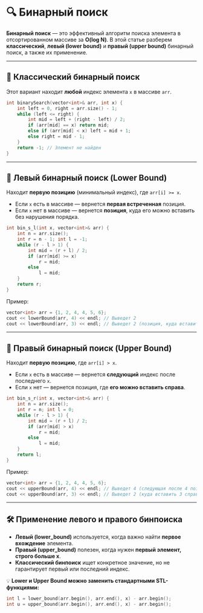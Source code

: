 # 🔍 Бинарный поиск

**Бинарный поиск** — это эффективный алгоритм поиска элемента в отсортированном массиве за **O(log N)**. В этой статье разберем **классический**, **левый (lower bound)** и **правый (upper bound)** бинарный поиск, а также их применение.

---

## 🚀 Классический бинарный поиск

Этот вариант находит **любой** индекс элемента `x` в массиве `arr`.
```cpp
int binarySearch(vector<int>& arr, int x) {
    int left = 0, right = arr.size() - 1;
    while (left <= right) {
        int mid = left + (right - left) / 2;
        if (arr[mid] == x) return mid;
        else if (arr[mid] < x) left = mid + 1;
        else right = mid - 1;
    }
    return -1; // Элемент не найден
}
```

---

## 🔹 Левый бинарный поиск (Lower Bound)

Находит **первую позицию** (минимальный индекс), где `arr[i] >= x`.

- Если `x` есть в массиве — вернется **первая встреченная** позиция.
- Если `x` нет в массиве — вернется **позиция**, куда его можно вставить без нарушения порядка.

```cpp
int bin_s_l(int x, vector<int>& arr) {
	int n = arr.size();
	int r = n - 1; int l = -1;
	while (r - l > 1) {
		int mid = (r + l) / 2;
		if (arr[mid] >= x)
			r = mid;
		else
			l = mid;
	}
	return r;
}
```

Пример:
```cpp
vector<int> arr = {1, 2, 4, 4, 5, 6};
cout << lowerBound(arr, 4) << endl; // Выведет 2
cout << lowerBound(arr, 3) << endl; // Выведет 2 (позиция, куда вставить 3)
```

---

## 🔹 Правый бинарный поиск (Upper Bound)

Находит **первую позицию**, где `arr[i] > x`.

- Если `x` есть в массиве — вернется **следующий** индекс после последнего `x`.
- Если `x` нет — вернется позиция, где **его можно вставить справа**.

```cpp
int bin_s_r(int x, vector<int>& arr) {
	int n = arr.size();
	int r = n; int l = 0;
	while (r - l > 1) {
		int mid = (r + l) / 2;
		if (arr[mid] > x)
			r = mid;
		else
			l = mid;
	}
	return l;
}
```

Пример:
```cpp
vector<int> arr = {1, 2, 4, 4, 5, 6};
cout << upperBound(arr, 4) << endl; // Выведет 4 (следующая после 4 позиция)
cout << upperBound(arr, 3) << endl; // Выведет 2 (куда вставить 3 справа)
```

---

## 🛠 Применение левого и правого бинпоиска
- **Левый (lower_bound)** используется, когда важно найти **первое вхождение** элемента.
- **Правый (upper_bound)** полезен, когда нужен **первый элемент, строго больше x**.
- **Классический бинпоиск** ищет конкретное значение, но не гарантирует первый или последний индекс.

💡 **Lower и Upper Bound можно заменить стандартными STL-функциями:**
```cpp
int l = lower_bound(arr.begin(), arr.end(), x) - arr.begin();
int u = upper_bound(arr.begin(), arr.end(), x) - arr.begin();
```
